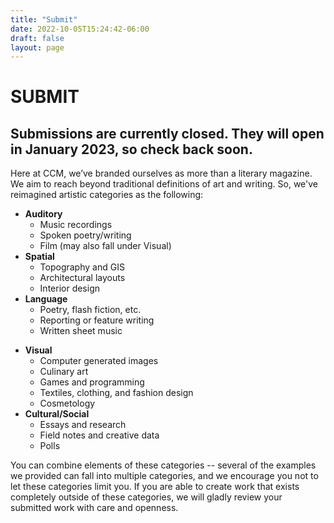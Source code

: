 ```yaml
---
title: "Submit"
date: 2022-10-05T15:24:42-06:00
draft: false
layout: page
---
```


# SUBMIT

## Submissions are currently closed. They will open in January 2023, so check back soon.

Here at CCM, we’ve branded ourselves as more than a literary magazine. We aim to reach beyond traditional definitions of art and writing. So, we've reimagined artistic categories as the following:

<div class="row justify-content-start">
<div class="col-sm-4">

 - **Auditory**
    - Music recordings
    - Spoken poetry/writing
    - Film (may also fall under Visual)
- **Spatial**
    - Topography and GIS
    - Architectural layouts
    - Interior design    
- **Language**
    - Poetry, flash fiction, etc.
    - Reporting or feature writing
    - Written sheet music
 </div>

 <div class="col-sm-4">

- **Visual**
    - Computer generated images
    - Culinary art
    - Games and programming
    - Textiles, clothing, and fashion design
    - Cosmetology
- **Cultural/Social**
    - Essays and research
    - Field notes and creative data
    - Polls
    </div>
</div>

You can combine elements of these categories -- several of the examples we provided can fall into multiple categories, and we encourage you not to let these categories limit you. If you are able to create work that exists completely outside of these categories, we will gladly review your submitted work with care and openness.

